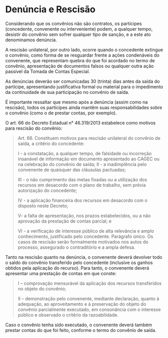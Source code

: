 # Denúncia e Rescisão

Considerando que os convênios não são contratos, os partícipes (concedente, convenente ou interveniente) podem, a qualquer tempo, desistir do convênio sem sofrer qualquer tipo de sanção, e a este ato denominamos denúncia.

A rescisão unilateral, por outro lado, ocorre quando o concedente extingue o convênio, como forma de se resguardar frente a ações condenáveis do convenente, que representam quebra do que foi acordado no termo de convênio, apresentação de documentos falsos ou qualquer outra ação passível da Tomada de Contas Especial.

As denúncias deverão ser comunicadas 30 (trinta) dias antes da saída do partícipe, apresentando justificativa formal ou material para o impedimento da continuidade de sua participação no convênio de saída.

É importante ressaltar que mesmo após a denúncia (assim como na rescisão), todos os partícipes ainda mantêm suas responsabilidades sobre o convênio (como o de prestar contas, por exemplo).

O art. 66 do Decreto Estadual n° 46.319/2013 estabelece como motivos para rescisão do convênio:

> Art. 66. Constituem motivos para rescisão unilateral do convênio de saída, a critério do concedente:&#x20;
>
> I - a constatação, a qualquer tempo, de falsidade ou incorreção insanável de informação em documento apresentado ao CAGEC ou na celebração do convênio de saída; II - a inadimplência pelo convenente de quaisquer das cláusulas pactuadas;&#x20;
>
> III - o não cumprimento das metas fixadas ou a utilização dos recursos em desacordo com o plano de trabalho, sem prévia autorização do concedente;&#x20;
>
> IV - a aplicação financeira dos recursos em desacordo com o disposto neste Decreto;&#x20;
>
> V- a falta de apresentação, nos prazos estabelecidos, ou a não aprovação da prestação de contas parcial; e&#x20;
>
> VI - a verificação de interesse público de alta relevância e amplo conhecimento, justificado pelo concedente. Parágrafo único. Os casos de rescisão serão formalmente motivados nos autos do processo, assegurado o contraditório e a ampla defesa.

Tanto na rescisão quanto na denúncia, o convenente deverá devolver todo o saldo do convênio transferido pelo concedente (inclusive os ganhos obtidos pela aplicação do recurso). Para tanto, o convenente deverá apresentar uma prestação de contas em que conste:

> I – comprovação mensurável da aplicação dos recursos transferidos no objeto do convênio;&#x20;
>
> II – demonstração pelo convenente, mediante declaração, quanto à adequação, ao aproveitamento e à preservação do objeto do convênio parcialmente executado, em consonância com o interesse público e observado o critério da razoabilidade.

Caso o convênio tenha sido executado, o convenente deverá também prestar contas do que foi feito, conforme o termo do convênio de saída.
